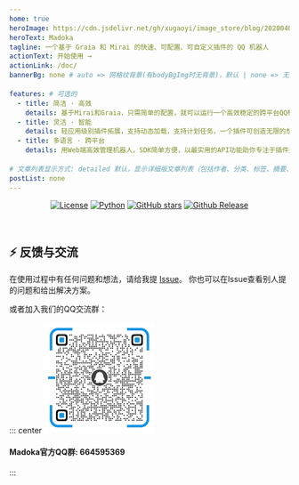 ```yaml
---
home: true
heroImage: https://cdn.jsdelivr.net/gh/xugaoyi/image_store/blog/20200409124835.png
heroText: Madoka
tagline: 一个基于 Graia 和 Mirai 的快速、可配置、可自定义插件的 QQ 机器人
actionText: 开始使用 →
actionLink: /doc/
bannerBg: none # auto => 网格纹背景(有bodyBgImg时无背景)，默认 | none => 无 | '大图地址' | background: 自定义背景样式       提示：如发现文本颜色不适应你的背景时可以到palette.styl修改$bannerTextColor变量

features: # 可选的
  - title: 简洁 · 高效
    details: 基于Mirai和Graia，只需简单的配置，就可以运行一个高效稳定的跨平台QQ机器人
  - title: 灵活 · 智能
    details: 轻应用级别插件拓展，支持动态加载，支持计划任务，一个插件可创造无限的想象力
  - title: 多语言 · 跨平台
    details: 用Web端高效管理机器人，SDK简单方便，以最实用的API功能助你专注于插件开发

# 文章列表显示方式: detailed 默认，显示详细版文章列表（包括作者、分类、标签、摘要、分页等）| simple => 显示简约版文章列表（仅标题和日期）| none 不显示文章列表
postList: none
---
```


<!-- <p align="center">
  <a class="become-sponsor" href="/pages/1b12ed/">支持这个项目</a>
</p>

<style>
.become-sponsor{
  padding: 8px 20px;
  display: inline-block;
  color: #11a8cd;
  border-radius: 30px;
  box-sizing: border-box;
  border: 1px solid #11a8cd;
}
</style>

<br/> -->

<p align="center">
  <a href="https://www.gnu.org/licenses/agpl-3.0.html" target="_blank"><img src="https://img.shields.io/badge/license-AGPL--v3-green" alt="License" class="no-zoom"></a>
  <a href="https://docs.python.org/zh-cn/3.8/" target="_blank"><img src="https://img.shields.io/badge/python-3.8-blue" alt="Python" class="no-zoom"></a>
  <a href="https://github.com/MadokaProject/Madoka" target="_blank"><img src='https://img.shields.io/github/stars/MadokaProject/Madoka' alt='GitHub stars' class="no-zoom"></a>
  <a href="https://github.com/MadokaProject/Madoka/releases/latest" target="_blank"><img src='https://img.shields.io/github/v/release/MadokaProject/Madoka' alt='Github Release' class="no-zoom"></a>
</p>

<br/>

## ⚡ 反馈与交流

在使用过程中有任何问题和想法，请给我提 [Issue](https://github.com/MadokaProject/Madoka/issues)。
你也可以在Issue查看别人提的问题和给出解决方案。

或者加入我们的QQ交流群：

::: center
<img src="/img/qcode.png" alt="群号: 664595369" class="no-zoom" style="width:200px;">

#### Madoka官方QQ群: 664595369
:::
